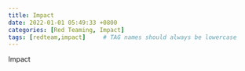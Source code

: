 ```yaml
---
title: Impact
date: 2022-01-01 05:49:33 +0800
categories: [Red Teaming, Impact]
tags: [redteam,impact]     # TAG names should always be lowercase
---
```


Impact
